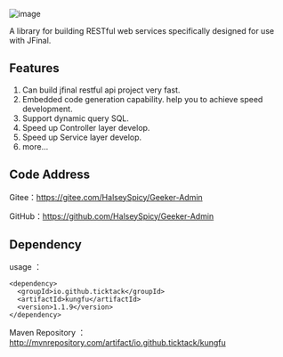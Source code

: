 ![image](https://youyayisheng.oss-cn-beijing.aliyuncs.com/kungfu/@/logo.png)

A library for building RESTful web services specifically designed for use with JFinal.
## Features
1. Can build jfinal restful api project very fast.
2. Embedded code generation capability. help you to achieve speed development.
3. Support dynamic query SQL.
4. Speed up Controller layer develop.
5. Speed up Service layer develop.
6. more...

## Code Address

Gitee：https://gitee.com/HalseySpicy/Geeker-Admin

GitHub：https://github.com/HalseySpicy/Geeker-Admin

## Dependency
usage ：
```
<dependency>
  <groupId>io.github.ticktack</groupId>
  <artifactId>kungfu</artifactId>
  <version>1.1.9</version>
</dependency>

```
 
Maven Repository ：
http://mvnrepository.com/artifact/io.github.ticktack/kungfu
